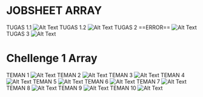 # JOBSHEET ARRAY
TUGAS 1.1
![Alt Text](https://github.com/damarwdsyh003/Chellenge-1-Array/blob/master/Array1.png)
TUGAS 1.2
![Alt Text](https://github.com/damarwdsyh003/Chellenge-1-Array/blob/master/Array1.0.png)
TUGAS 2 ==ERROR==
![Alt Text](https://github.com/damarwdsyh003/Chellenge-1-Array/blob/master/Array2.png)
TUGAS 3
![Alt Text](https://github.com/damarwdsyh003/Chellenge-1-Array/blob/master/Array%203.png)
# Chellenge 1 Array
TEMAN 1
![Alt Text](https://github.com/damarwdsyh003/Chellenge-1-Array/blob/master/Teman%201.png)
TEMAN 2
![Alt Text](https://github.com/damarwdsyh003/Chellenge-1-Array/blob/master/Teman%202.png)
TEMAN 3
![Alt Text](https://github.com/damarwdsyh003/Chellenge-1-Array/blob/master/Teman%203.png)
TEMAN 4
![Alt Text](https://github.com/damarwdsyh003/Chellenge-1-Array/blob/master/Teman%204.png)
TEMAN 5
![Alt Text](https://github.com/damarwdsyh003/Chellenge-1-Array/blob/master/Teman%205.png)
TEMAN 6
![Alt Text](https://github.com/damarwdsyh003/Chellenge-1-Array/blob/master/Teman%206.png)
TEMAN 7
![Alt Text](https://github.com/damarwdsyh003/Chellenge-1-Array/blob/master/Teman%207.png)
TEMAN 8
![Alt Text](https://github.com/damarwdsyh003/Chellenge-1-Array/blob/master/Teman%208.png)
TEMAN 9
![Alt Text](https://github.com/damarwdsyh003/Chellenge-1-Array/blob/master/Teman%209.png)
TEMAN 10
![Alt Text](https://github.com/damarwdsyh003/Chellenge-1-Array/blob/master/Teman%2010.png)
